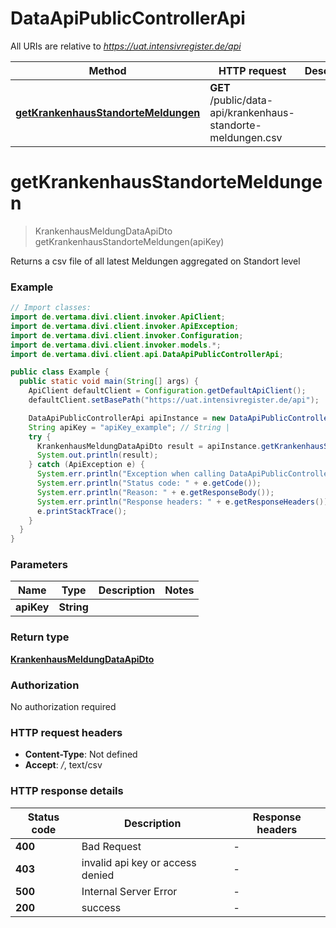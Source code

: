 # DataApiPublicControllerApi

All URIs are relative to *https://uat.intensivregister.de/api*

| Method | HTTP request | Description |
|------------- | ------------- | -------------|
| [**getKrankenhausStandorteMeldungen**](DataApiPublicControllerApi.md#getKrankenhausStandorteMeldungen) | **GET** /public/data-api/krankenhaus-standorte-meldungen.csv |  |


<a id="getKrankenhausStandorteMeldungen"></a>
# **getKrankenhausStandorteMeldungen**
> KrankenhausMeldungDataApiDto getKrankenhausStandorteMeldungen(apiKey)



Returns a csv file of all latest Meldungen aggregated on Standort level

### Example
```java
// Import classes:
import de.vertama.divi.client.invoker.ApiClient;
import de.vertama.divi.client.invoker.ApiException;
import de.vertama.divi.client.invoker.Configuration;
import de.vertama.divi.client.invoker.models.*;
import de.vertama.divi.client.api.DataApiPublicControllerApi;

public class Example {
  public static void main(String[] args) {
    ApiClient defaultClient = Configuration.getDefaultApiClient();
    defaultClient.setBasePath("https://uat.intensivregister.de/api");

    DataApiPublicControllerApi apiInstance = new DataApiPublicControllerApi(defaultClient);
    String apiKey = "apiKey_example"; // String | 
    try {
      KrankenhausMeldungDataApiDto result = apiInstance.getKrankenhausStandorteMeldungen(apiKey);
      System.out.println(result);
    } catch (ApiException e) {
      System.err.println("Exception when calling DataApiPublicControllerApi#getKrankenhausStandorteMeldungen");
      System.err.println("Status code: " + e.getCode());
      System.err.println("Reason: " + e.getResponseBody());
      System.err.println("Response headers: " + e.getResponseHeaders());
      e.printStackTrace();
    }
  }
}
```

### Parameters

| Name | Type | Description  | Notes |
|------------- | ------------- | ------------- | -------------|
| **apiKey** | **String**|  | |

### Return type

[**KrankenhausMeldungDataApiDto**](KrankenhausMeldungDataApiDto.md)

### Authorization

No authorization required

### HTTP request headers

 - **Content-Type**: Not defined
 - **Accept**: */*, text/csv

### HTTP response details
| Status code | Description | Response headers |
|-------------|-------------|------------------|
| **400** | Bad Request |  -  |
| **403** | invalid api key or access denied |  -  |
| **500** | Internal Server Error |  -  |
| **200** | success |  -  |

